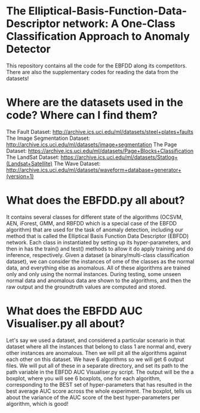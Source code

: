 # The Elliptical-Basis-Function-Data-Descriptor network: A One-Class Classification Approach to Anomaly Detector
This repository contains all the code for the EBFDD along its competitors. There are also the supplementary codes for reading the data from the datasets!
# Where are the datasets used in the code? Where can I find them?
The Fault Dataset: http://archive.ics.uci.edu/ml/datasets/steel+plates+faults
The Image Segmentation Dataset: http://archive.ics.uci.edu/ml/datasets/image+segmentation
The Page Dataset: https://archive.ics.uci.edu/ml/datasets/Page+Blocks+Classification
The LandSat Dataset: https://archive.ics.uci.edu/ml/datasets/Statlog+(Landsat+Satellite)
The Wave Dataset: http://archive.ics.uci.edu/ml/datasets/waveform+database+generator+(version+1)
# What does the EBFDD.py all about?
It contains several classes for different state of the algorithms (OCSVM, AEN, iForest, GMM, and RBFDD which is a special case of the EBFDD algorithm) that are used for the task of anomaly detection, including our method that is called the Elliptical Basis Function Data Descriptor (EBFDD) network.
Each class in instantiated by setting up its hyper-parameters, and then in has the train() and test() methods to allow it do apply training and do inference, respectively.
Given a dataset (a binary/multi-class classification dataset), we can consider the instances of ome of the classes as the normal data, and everything else as anomalous. All of these algorithms are trained only and only using the normal instances. During testing, some unseen normal data and anomalous data are shown to the algorithms, and then the raw output and the groundtruth values are computed and stored.
# What does the EBFDD AUC Visualiser.py all about?
Let's say we used a dataset, and considered a particular scenario in that dataset where all the instances that belong to class 1 are normal and, every other instances are anomalous. Then we will pit all the algorithms against each other on this dataset. We have 6 algorithms so we will get 6 output files. We will put all of these in a separate directory, and set its path to the path variable in the EBFDD AUC Visualiser.py script. The output will be the a boxplot, where you will see 6 boxplots, one for each algorithm, corresponding to the BEST set of hyper-parameters that has resulted in the best average AUC score across the whole experiment. The boxplot, tells us about the variance of the AUC score of the best hyper-parameters per algorithm, which is good!
